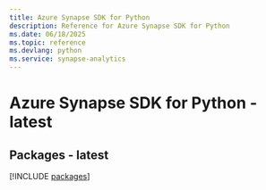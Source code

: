 ```yaml
---
title: Azure Synapse SDK for Python
description: Reference for Azure Synapse SDK for Python
ms.date: 06/18/2025
ms.topic: reference
ms.devlang: python
ms.service: synapse-analytics
---
```

# Azure Synapse SDK for Python - latest
## Packages - latest
[!INCLUDE [packages](synapse-index.md)]